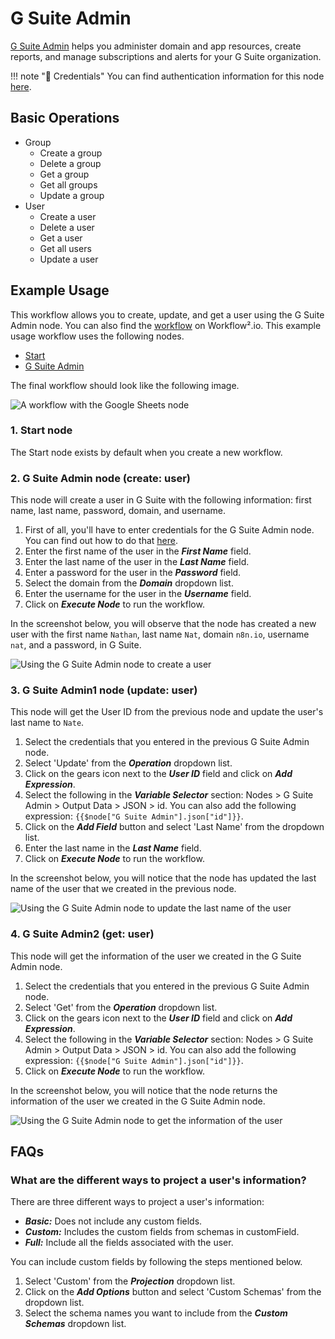 # G Suite Admin

[G Suite Admin](https://developers.google.com/admin-sdk) helps you administer domain and app resources, create reports, and manage subscriptions and alerts for your G Suite organization.

!!! note "🔑 Credentials"
    You can find authentication information for this node [here](/workflow/integrations/credentials/google/).


## Basic Operations

* Group
    * Create a group
    * Delete a group
    * Get a group
    * Get all groups
    * Update a group
* User
    * Create a user
    * Delete a user
    * Get a user
    * Get all users
    * Update a user

## Example Usage

This workflow allows you to create, update, and get a user using the G Suite Admin node. You can also find the [workflow](https://n8n.io/workflows/710) on Workflow².io. This example usage workflow uses the following nodes.
- [Start](/workflow/integrations/core-nodes/workflow-nodes-base.start/)
- [G Suite Admin]()

The final workflow should look like the following image.

![A workflow with the Google Sheets node](/_images/integrations/nodes/gsuiteadmin/workflow.png)

### 1. Start node

The Start node exists by default when you create a new workflow.

### 2. G Suite Admin node (create: user)

This node will create a user in G Suite with the following information:  first name, last name, password, domain, and username.

1. First of all, you'll have to enter credentials for the G Suite Admin node. You can find out how to do that [here](/workflow/integrations/credentials/google/).
3. Enter the first name of the user in the ***First Name*** field.
4. Enter the last name of the user in the ***Last Name*** field.
5. Enter a password for the user in the ***Password*** field.
6. Select the domain from the ***Domain*** dropdown list.
7. Enter the username for the user in the ***Username*** field.
8. Click on ***Execute Node*** to run the workflow.

In the screenshot below, you will observe that the node has created a new user with the first name `Nathan`, last name `Nat`, domain `n8n.io`, username `nat`, and a password, in G Suite.

![Using the G Suite Admin node to create a user](/_images/integrations/nodes/gsuiteadmin/gsuiteadmin_node.png)


### 3. G Suite Admin1 node (update: user)

This node will get the User ID from the previous node and update the user's last name to `Nate`.

1. Select the credentials that you entered in the previous G Suite Admin node.
2. Select 'Update' from the ***Operation*** dropdown list.
3. Click on the gears icon next to the ***User ID*** field and click on ***Add Expression***.
4. Select the following in the ***Variable Selector*** section: Nodes > G Suite Admin > Output Data > JSON > id. You can also add the following expression: `{{$node["G Suite Admin"].json["id"]}}`.
5. Click on the ***Add Field*** button and select 'Last Name' from the dropdown list.
6. Enter the last name in the ***Last Name*** field.
7. Click on ***Execute Node*** to run the workflow.


In the screenshot below, you will notice that the node has updated the last name of the user that we created in the previous node.

![Using the G Suite Admin node to update the last name of the user](/_images/integrations/nodes/gsuiteadmin/gsuiteadmin1_node.png)


### 4. G Suite Admin2 (get: user)

This node will get the information of the user we created in the G Suite Admin node.

1. Select the credentials that you entered in the previous G Suite Admin node.
2. Select 'Get' from the ***Operation*** dropdown list.
3. Click on the gears icon next to the ***User ID*** field and click on ***Add Expression***.
4. Select the following in the ***Variable Selector*** section: Nodes > G Suite Admin > Output Data > JSON > id. You can also add the following expression: `{{$node["G Suite Admin"].json["id"]}}`.
5. Click on ***Execute Node*** to run the workflow.


In the screenshot below, you will notice that the node returns the information of the user we created in the G Suite Admin node.

![Using the G Suite Admin node to get the information of the user](/_images/integrations/nodes/gsuiteadmin/gsuiteadmin2_node.png)

## FAQs

### What are the different ways to project a user's information?

There are three different ways to project a user's information:

- ***Basic:*** Does not include any custom fields.
- ***Custom:*** Includes the custom fields from schemas in customField.
- ***Full:*** Include all the fields associated with the user.

You can include custom fields by following the steps mentioned below.
1. Select 'Custom' from the ***Projection*** dropdown list.
2. Click on the ***Add Options*** button and select 'Custom Schemas' from the dropdown list.
3. Select the schema names you want to include from the ***Custom Schemas*** dropdown list.
